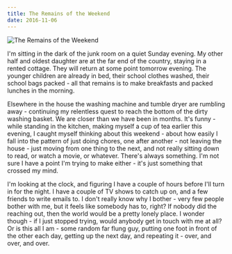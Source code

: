 ```yaml
---
title: The Remains of the Weekend
date: 2016-11-06
---
```


![The Remains of the Weekend](https://source.unsplash.com/-m88z7ily-w/1600x900)

I'm sitting in the dark of the junk room on a quiet Sunday evening. My other half and oldest daughter are at the far end of the country, staying in a rented cottage. They will return at some point tomorrow evening. The younger children are already in bed, their school clothes washed, their school bags packed - all that remains is to make breakfasts and packed lunches in the morning.

Elsewhere in the house the washing machine and tumble dryer are rumbling away - continuing my relentless quest to reach the bottom of the dirty washing basket. We are closer than we have been in months. It's funny - while standing in the kitchen, making myself a cup of tea earlier this evening, I caught myself thinking about this weekend - about how easily I fall into the pattern of just doing chores, one after another - not leaving the house - just moving from one thing to the next, and not really sitting down to read, or watch a movie, or whatever. There's always something. I'm not sure I have a point I'm trying to make either - it's just something that crossed my mind.

I'm looking at the clock, and figuring I have a couple of hours before I'll turn in for the night. I have a couple of TV shows to catch up on, and a few friends to write emails to. I don't really know why I bother - very few people bother with me, but it feels like somebody has to, right? If nobody did the reaching out, then the world would be a pretty lonely place. I wonder though - if I just stopped trying, would anybody get in touch with me at all? Or is this all I am - some random far flung guy, putting one foot in front of the other each day, getting up the next day, and repeating it - over, and over, and over.